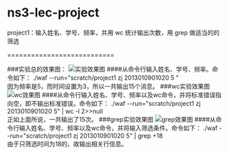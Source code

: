 ns3-lec-project
========
project1：输入姓名、学号、频率，并用 wc 统计输出次数，用 grep 做适当的的筛选

===========================

###实验总的效果图：
![实验效果图](http://ww4.sinaimg.cn/mw1024/ea098a20gw1f4rebp7q2ij20k00b143u.jpg "实验效果图")
####从命令行输入姓名、学号、频率。命令如下：
./waf --run="scratch/project1 zj 2013010901020 5 "  
因为频率是5，而时间设置为3，所以一共输出15个消息。
###wc实验效果图
![wc效果图](http://ww3.sinaimg.cn/mw1024/ea098a20gw1f4rebpiasfj20k2041ace.jpg "wc效果图")
####从命令行输入姓名、学号、频率以及wc命令，并将标准错误指向空，即不输出标准错误。命令如下：
./waf --run="scratch/project1 zj 2013010901020 5" | wc -l 2>>null  
正如上面所说，一共输出了15次。
###grep实验效果图
![grep效果图](http://ww2.sinaimg.cn/mw1024/ea098a20gw1f4reboyh9pj20k004lq5x.jpg "grep效果图")
####从命令行输入姓名、学号、频率以及wc命令，并将输入筛选条件。命令如下：
./waf --run="scratch/project1 zj 2013010901020 5" | grep +18  
由于只筛选时间为18的，故输出相关行信息。
 
